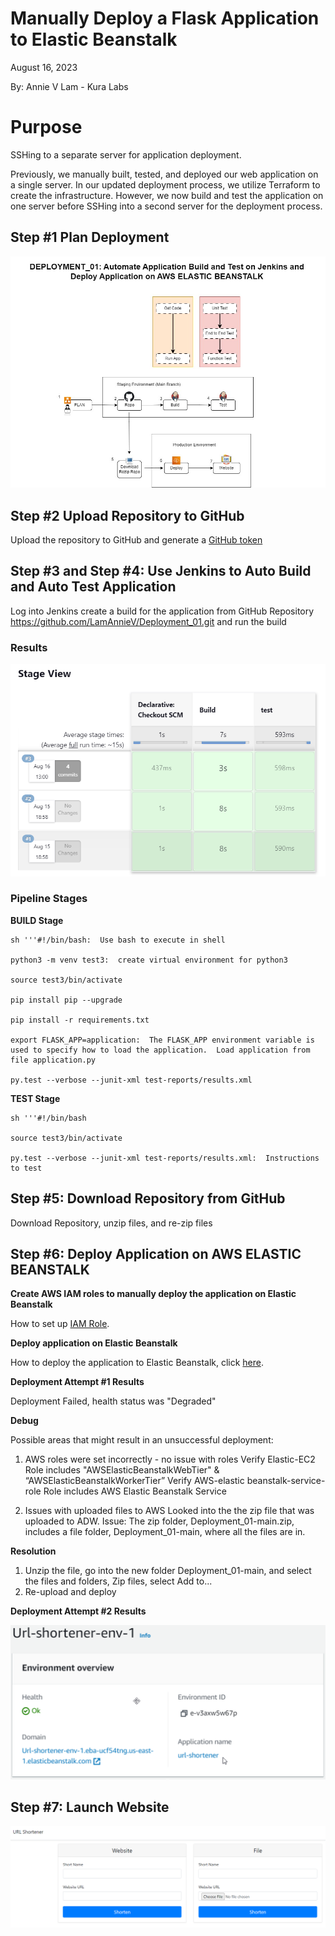 # Manually Deploy a Flask Application to Elastic Beanstalk

August 16, 2023

By:  Annie V Lam - Kura Labs

# Purpose

SSHing to a separate server for application deployment.

Previously, we manually built, tested, and deployed our web application on a single server. In our updated deployment process, we utilize Terraform to create the infrastructure. However, we now build and test the application on one server before SSHing into a second server for the deployment process.

## Step #1 Plan Deployment

![Plan](Deployment_01_Pipeline.jpg)


## Step #2 Upload Repository to GitHub

Upload the repository to GitHub and generate a [GitHub token](https://github.com/LamAnnieV/GitHub/blob/main/Generate_GitHub_Token.md)

## Step #3 and Step #4:  Use Jenkins to Auto Build and Auto Test Application

Log into Jenkins create a build for the application from GitHub Repository https://github.com/LamAnnieV/Deployment_01.git and run the build

### Results

![Build](D01_Jenkins_Results.jpg)

### Pipeline Stages


**BUILD Stage**

```
sh '''#!/bin/bash:  Use bash to execute in shell

python3 -m venv test3:  create virtual environment for python3

source test3/bin/activate

pip install pip --upgrade

pip install -r requirements.txt

export FLASK_APP=application:  The FLASK_APP environment variable is used to specify how to load the application.  Load application from file application.py

py.test --verbose --junit-xml test-reports/results.xml
```

**TEST Stage**

```
sh '''#!/bin/bash

source test3/bin/activate

py.test --verbose --junit-xml test-reports/results.xml:  Instructions to test
```

## Step #5:  Download Repository from GitHub

Download Repository, unzip files, and re-zip files

## Step #6:  Deploy Application on AWS ELASTIC BEANSTALK

**Create AWS IAM roles to manually deploy the application on Elastic Beanstalk**

How to set up [IAM Role](https://github.com/LamAnnieV/Setup_AWS/blob/main/Create_AWS_IAM_Roles.md).  

**Deploy application on Elastic Beanstalk**

How to deploy the application to Elastic Beanstalk, click [here](https://github.com/LamAnnieV/AWS_Services/blob/main/elastic_beanstalk.md).

**Deployment Attempt #1 Results**

Deployment Failed, health status was "Degraded"

**Debug**

Possible areas that might result in an unsuccessful deployment:
1.  AWS roles were set incorrectly - no issue with roles
    Verify Elastic-EC2 Role includes "AWSElasticBeanstalkWebTier" & “AWSElasticBeanstalkWorkerTier” 
    Verify AWS-elastic beanstalk-service-role Role includes AWS Elastic Beanstalk Service

2.  Issues with uploaded files to AWS
   Looked into the the zip file that was uploaded to ADW.  Issue:  The zip folder, Deployment_01-main.zip, includes a file folder, Deployment_01-main, where all the files are in.

**Resolution**
1.  Unzip the file, go into the new folder Deployment_01-main, and select the files and folders, Zip files, select Add to...
2.  Re-upload and deploy
   
**Deployment Attempt #2 Results**

![AWS_Result](Deploy_01_AWS_Result.jpg)



## Step #7:  Launch Website
![Website](D01_Webstie_Results.jpg)


